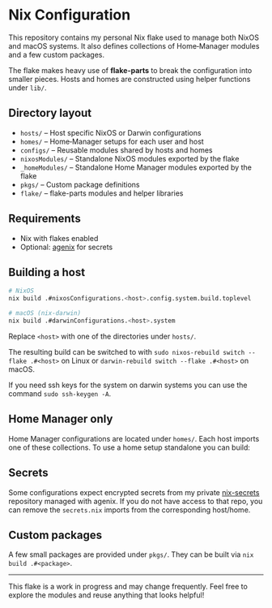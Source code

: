 # Nix Configuration

This repository contains my personal Nix flake used to manage both NixOS and
macOS systems. It also defines collections of Home‑Manager modules and a few
custom packages.

The flake makes heavy use of **flake-parts** to break the configuration into
smaller pieces. Hosts and homes are constructed using helper functions under
`lib/`.

## Directory layout

- `hosts/` – Host specific NixOS or Darwin configurations
- `homes/` – Home‑Manager setups for each user and host
- `configs/` – Reusable modules shared by hosts and homes
- `nixosModules/` – Standalone NixOS modules exported by the flake
- `_homeModules/` – Standalone Home Manager modules exported by the flake
- `pkgs/` – Custom package definitions
- `flake/` – flake-parts modules and helper libraries

## Requirements

- Nix with flakes enabled
- Optional: [agenix](https://github.com/ryantm/agenix) for secrets

## Building a host

```bash
# NixOS
nix build .#nixosConfigurations.<host>.config.system.build.toplevel

# macOS (nix-darwin)
nix build .#darwinConfigurations.<host>.system
```

Replace `<host>` with one of the directories under `hosts/`.

The resulting build can be switched to with
`sudo nixos-rebuild switch --flake .#<host>` on Linux or
`darwin-rebuild switch --flake .#<host>` on macOS.

If you need ssh keys for the system on darwin systems you can use the command
`sudo ssh-keygen -A`.

## Home Manager only

Home Manager configurations are located under `homes/`. Each host imports one of
these collections. To use a home setup standalone you can build:

## Secrets

Some configurations expect encrypted secrets from my private
[nix-secrets](https://github.com/IanHollow/nix-secrets) repository managed with
agenix. If you do not have access to that repo, you can remove the `secrets.nix`
imports from the corresponding host/home.

## Custom packages

A few small packages are provided under `pkgs/`. They can be built via
`nix build .#<package>`.

---

This flake is a work in progress and may change frequently. Feel free to explore
the modules and reuse anything that looks helpful!
